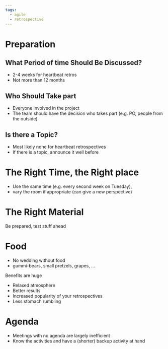```yaml
---
tags:
  - agile
  - retrospective
---
```

# Preparation

## What Period of time Should Be Discussed?

- 2-4 weeks for heartbeat retros
- Not more than 12 months

## Who Should Take part

- Everyone involved in the project
- The team should have the decision who takes part (e.g. PO, people from the outside)

## Is there a Topic?

- Most likely none for heartbeat retrospectives
- If there is a topic, announce it well before

# The Right Time, the Right place

- Use the same time (e.g. every second week on Tuesday),
- vary the room if appropriate (can give a new perspective)

# The Right Material

Be prepared, test stuff ahead

# Food

- No wedding without food
- gummi-bears, small pretzels, grapes, ...

Benefits are huge
- Relaxed atmosphere
- Better results
- Increased popularity of your retrospectives
- Less stomach rumbling
# Agenda
- Meetings with no agenda are largely inefficient
- Know the activities and have a (shorter) backup activity at hand

